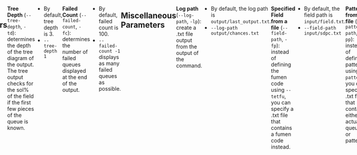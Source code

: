 ```yaml
---
title: "Solution Finder: Percent"
tags:
- Guide
- Solution Finder
---
```

<meta name="description" content="Documentation for solution finder's percent command">
<style>
header{max-width: 700px; left: 50%; transform: translateX(-50%); padding: 0 2em;}
body{display: flex; justify-content: center;}
.singlePage{width: -webkit-fill-available; max-width: 700px;}
</style>

[[sfinder/|Solution Finder]]'s **Percent** command outputs the probability of getting a perfect clear from a **specified field**, given a specified **pattern**. This output is written in the terminal and the specified **log path**.
```YAML {title="Command Structure"}
java -jar sfinder.jar percent --tetfu <fumen> --patterns <pattern>
```
```YAML {title="Shorthand Command Structure"}
java -jar sfinder.jar percent -t <fumen> -p <pattern>
```
___
## Input Parameters
**Specified Field** (`--tetfu`, `-t`): the [[sfinder/fumen editor#Fumen Code|fumen code]] that sfinder begins working with. If not specified, the file `field.txt` in the `input` folder is used.
- **Page** (`--page`, `-P`): Specify the page of the fumen. The default is the first page.
	- `--page 2` 
- **Clear Line** (--clear-line, -c): Specify the number of line clears for a perfect clear. The default is 4
	- `--clear-line 6`

**Patterns** (`--patterns`, `-p`): Determines the queues checked by sfinder. Read more about this parameter [[sfinder/parameter patterns|here]].
- **Hold** (`--hold`, `-H`): Specify whether or not a hold slot is usable. By default, it is enabled.
	- `-H use` or `-H avoid`
- **Drop** (`--drop`, `-d`): Specify what movements are usable. By default, it uses `softdrop`. 

{{< sfinder-parameters/drop t-spin-table="false" >}}

**Kick table** (`--kicks`, `-K`):
> [!WARNING] WIP
>
> This section isn't filled out yet.
___
## Output Parameters
**Tree Depth** (`--tree-depth`, `-td`): determines the depth of the tree diagram of the output. The tree output checks for the sol% of the field if the first few pieces of the queue is known.
- By default, tree depth is 3.
- `--tree-depth 1`

**Failed Count** (`--failed-count`, `-fc`): determines the number of failed queues displayed at the end of the output.
- By default, failed count is 100.
- `--failed-count -1` displays as many failed queues as possible.
___
## Miscellaneous Parameters
**Log path** (`--log-path`, `-lp`): create a .txt file output from the output of the command.
- By default, the log path is `output/last_output.txt`.
- `--log-path output/chances.txt`

**Specified Field from a file** (`--field-path`, `-fp`): instead of defining the fumen code using `--tetfu`, you can specify a .txt file that contains a fumen code instead.
- By default, the field path is `input/field.txt`.
- `--field-path input/sdpc.txt`

**Patterns from a file** (`--patterns-path`, `-pp`): instead of defining patterns using `--patterns`, you can specify a .txt file that contains either the actual queues, or patterns.
- By default, the patterns path is `input/patterns.txt`.
- `--patterns-path input/filteredqueue.txt`

**Threads** (`--threads`, `-th`): Specify the number of threads to use when sfinder is running.
- By default, the number of threads used is 1.
- `--threads 0` will allow sfinder to use as many threads as is present in the execution environment.
___
## Summary
<div style="display: flex; flex-direction: column;">
	<table>
		<tr>
			<th colspan="3">Input Parameters</th>
		</tr>
		<tr>
			<th>Parameter</th>
			<th>Shorthand</th>
			<th>Default</th>
		</tr>
		<tr>
			<td>--tetfu</td>
			<td style="text-align: center;">-t</td>
			<td>null</td>
		</tr>
		<tr>
			<td>--page</td>
			<td style="text-align: center;">-P</td>
			<td>1</td>
		</tr>
		<tr>
			<td>--clear-line</td>
			<td style="text-align: center;">-c</td>
			<td>4</td>
		</tr>
		<tr>
			<td>--patterns</td>
			<td style="text-align: center;">-p</td>
			<td>null</td>
		</tr>
		<tr>
			<td>--hold</td>
			<td style="text-align: center;">-H</td>
			<td>use</td>
		</tr>
		<tr>
			<td>--drop</td>
			<td style="text-align: center;">-d</td>
			<td>softdrop</td>
		</tr>
		<tr>
			<td>--kicks</td>
			<td style="text-align: center;">-K</td>
			<td>srs</td>
		</tr>
	</table>
	<br>
	<table>
		<tr>
			<th colspan="3">Output Parameters</th>
		</tr>
		<tr>
			<th>Parameter</th>
			<th>Shorthand</th>
			<th>Default</th>
		</tr>
		<tr>
			<td>--tree-depth</td>
			<td style="text-align: center;">-td</td>
			<td>3</td>
		</tr>
		<tr>
			<td>--failed-count</td>
			<td style="text-align: center;">-fc</td>
			<td>100</td>
		</tr>
	</table>
	<br>
	<table>
		<tr>
			<th colspan="3">Miscellaneous Parameters</th>
		</tr>
		<tr>
			<th>Parameter</th>
			<th>Shorthand</th>
			<th>Default</th>
		</tr>
		<tr>
			<td>--log-path</td>
			<td style="text-align: center;">-lp</td>
			<td>output/last_output.txt</td>
		</tr>
		<tr>
			<td>--field-path</td>
			<td style="text-align: center;">-fp</td>
			<td>input/field.txt</td>
		</tr>
		<tr>
			<td>--patterns-path</td>
			<td style="text-align: center;">-pp</td>
			<td>input/patterns.txt</td>
		</tr>
		<tr>
			<td>--threads</td>
			<td style="text-align: center;">-th</td>
			<td>-1</td>
		</tr>
			</table>
</div>

___
## Example Command and Output
An **example output** of the percent command
```YAML {title="output/last_output.txt"}
# Command Line Input
java -jar sfinder.jar percent --tetfu v115@9gE8DeG8CeH8BeG8CeA8JeAgH --patterns *p4 -td 1 -fc 5

# Setup Field
XXXXX____X
XXXXXX___X
XXXXXXX__X
XXXXXX___X

# Initialize / User-defined
Max clear lines: 4
Using hold: use
Drop: softdrop
Searching patterns:
  *p4

# Initialize / System
Threads = 4
Version = 1.0
Necessary Pieces = 3

# Enumerate pieces
Piece pop count = 4
Searching pattern size (duplicate) = 840
Searching pattern size ( no dup. ) = 840

# Search
  -> Stopwatch start
  -> Stopwatch stop : avg.time = 115 ms [1 counts]

# Output
success = 61.19% (514/840)

# Tree Depth (--tree-depth, -td)
Success pattern tree [Head 1 pieces]:
* -> 61.19 %
? T -> 85.83 %
? I -> 73.33 %
? L -> 67.50 %
? J -> 43.33 %
? S -> 58.33 %
? Z -> 52.50 %
? O -> 47.50 %

# Failed Count (--failed-count, -fc)
-------------------
Fail pattern (max. 5)
[J, L, T, O]
[S, L, T, O]
[L, J, T, O]
[S, J, T, O]
[Z, J, T, O]

# Finalize
done
```